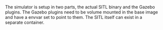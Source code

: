 The simulator is setup in two parts, the actual SITL binary and the Gazebo
plugins. The Gazebo plugins need to be volume mounted in the base image
and have a envvar set to point to them. The SITL itself can exist in a
separate container.